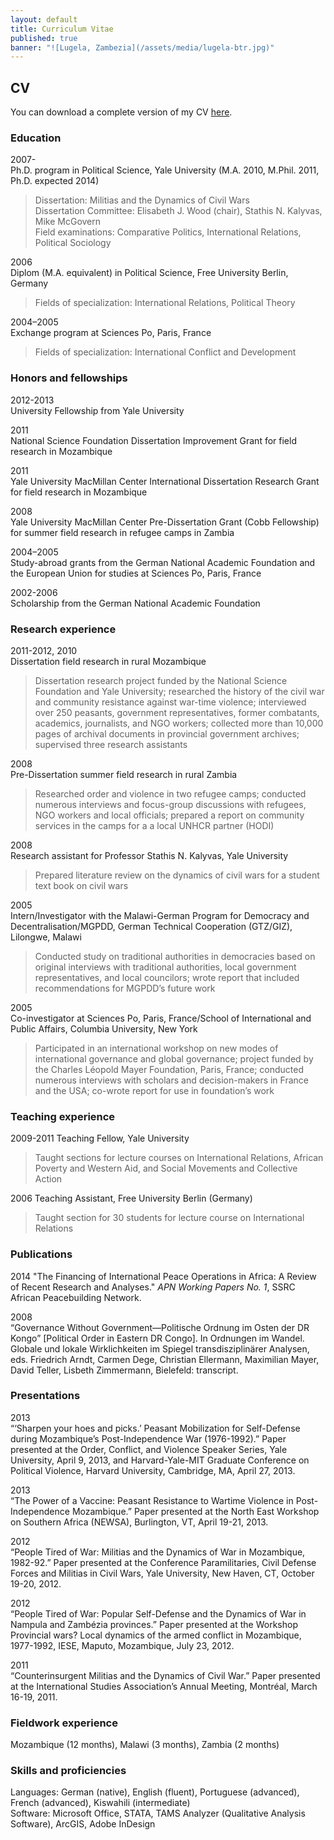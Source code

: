 ```yaml
---
layout: default
title: Curriculum Vitae
published: true
banner: "![Lugela, Zambezia](/assets/media/lugela-btr.jpg)"
---
```


## CV 

You can download a complete version of my CV [here](https://dl.dropboxusercontent.com/u/8807102/Jentzsch_CV.pdf "Jentzsch CV").

### Education

2007-  
Ph.D. program in Political Science, Yale University (M.A. 2010, M.Phil. 2011, Ph.D. expected 2014) 

> Dissertation: Militias and the Dynamics of Civil Wars  
> Dissertation Committee: Elisabeth J. Wood (chair), Stathis N. Kalyvas, Mike McGovern   
> Field examinations: Comparative Politics, International Relations, Political Sociology  

2006   
Diplom (M.A. equivalent) in Political Science, Free University Berlin, Germany  

> Fields of specialization: International Relations, Political Theory

2004–2005   
Exchange program at Sciences Po, Paris, France

> Fields of specialization: International Conflict and Development

### Honors and fellowships

2012-2013     
University Fellowship from Yale University  

2011	  
National Science Foundation Dissertation Improvement Grant for field research in Mozambique

2011	   
Yale University MacMillan Center International Dissertation Research Grant for field research in Mozambique

2008	   
Yale University MacMillan Center Pre-Dissertation Grant (Cobb Fellowship) for summer field research in refugee camps in Zambia

2004–2005	   
Study-abroad grants from the German National Academic Foundation and the European Union for studies at Sciences Po, Paris, France

2002-2006	   
Scholarship from the German National Academic Foundation

### Research experience

2011-2012, 2010   
Dissertation field research in rural Mozambique

> Dissertation research project funded by the National Science Foundation and Yale University; researched the history of the civil war and community resistance against war-time violence; interviewed over 250 peasants, government representatives, former combatants, academics, journalists, and NGO workers; collected more than 10,000 pages of archival documents in provincial government archives; supervised three research assistants 

2008   
Pre-Dissertation summer field research in rural Zambia 

> Researched order and violence in two refugee camps; conducted numerous interviews and focus-group discussions with refugees, NGO workers and local officials; prepared a report on community services in the camps for a a local UNHCR partner (HODI)

2008   
Research assistant for Professor Stathis N. Kalyvas, Yale University

> Prepared literature review on the dynamics of civil wars for a student text book on civil wars

2005  
Intern/Investigator with the Malawi-German Program for Democracy and Decentralisation/MGPDD, German Technical Cooperation (GTZ/GIZ), Lilongwe, Malawi

> Conducted study on traditional authorities in democracies based on original interviews with traditional authorities, local government representatives, and local councilors; wrote report that included recommendations for MGPDD’s future work

2005   
Co-investigator at Sciences Po, Paris, France/School of International and Public Affairs, Columbia University, New York

> Participated in an international workshop on new modes of international governance and global governance; project funded by the Charles Léopold Mayer Foundation, Paris, France; conducted numerous interviews with scholars and decision-makers in France and the USA; co-wrote report for use in foundation’s work 

### Teaching experience

2009-2011
Teaching Fellow, Yale University

> Taught sections for lecture courses on International Relations, African Poverty and Western Aid, and Social Movements and Collective Action

2006
Teaching Assistant, Free University Berlin (Germany)

> Taught section for 30 students for lecture course on International Relations

### Publications

2014
"The Financing of International Peace Operations in Africa: A Review of Recent Research and Analyses." _APN Working Papers No. 1_, SSRC African Peacebuilding Network.

2008   
“Governance Without Government—Politische Ordnung im Osten der DR Kongo” [Political Order in Eastern DR Congo]. In Ordnungen im Wandel. Globale und lokale Wirklichkeiten im Spiegel transdisziplinärer Analysen, eds. Friedrich Arndt, Carmen Dege, Christian Ellermann, Maximilian Mayer, David Teller, Lisbeth Zimmermann, Bielefeld: transcript.

### Presentations

2013	   
“‘Sharpen your hoes and picks.’ Peasant Mobilization for Self-Defense during Mozambique’s Post-Independence War (1976-1992).” Paper presented at the Order, Conflict, and Violence Speaker Series, Yale University, April 9, 2013, and Harvard-Yale-MIT Graduate Conference on Political Violence, Harvard University, Cambridge, MA, April 27, 2013.

2013   
“The Power of a Vaccine: Peasant Resistance to Wartime Violence in Post-Independence Mozambique.” Paper presented at the North East Workshop on Southern Africa (NEWSA), Burlington, VT, April 19-21, 2013.

2012   
“People Tired of War: Militias and the Dynamics of War in Mozambique, 1982-92.” Paper presented at the Conference Paramilitaries, Civil Defense Forces and Militias in Civil Wars, Yale University, New Haven, CT, October 19-20, 2012.

2012   
“People Tired of War: Popular Self-Defense and the Dynamics of War in Nampula and Zambézia provinces.” Paper presented at the Workshop Provincial wars? Local dynamics of the armed conflict in Mozambique, 1977-1992, IESE, Maputo, Mozambique, July 23, 2012.

2011    
“Counterinsurgent Militias and the Dynamics of Civil War.” Paper presented at the International Studies Association’s Annual Meeting, Montréal, March 16-19, 2011.

### Fieldwork experience

Mozambique (12 months), Malawi (3 months), Zambia (2 months)

### Skills and proficiencies
Languages: German (native), English (fluent), Portuguese (advanced), French (advanced), Kiswahili (intermediate)    
Software: Microsoft Office, STATA, TAMS Analyzer (Qualitative Analysis Software), ArcGIS, Adobe InDesign